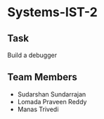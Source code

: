 # Systems-IST-2

## Task
Build a debugger

## Team Members
 - Sudarshan Sundarrajan
 - Lomada Praveen Reddy
 - Manas Trivedi
